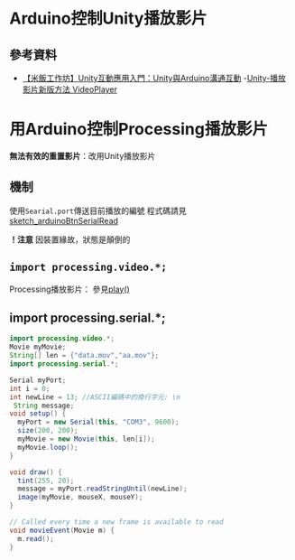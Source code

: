 # Arduino控制Unity播放影片


## 參考資料

- [【米飯工作坊】Unity互動應用入門：Unity與Arduino溝通互動](https://www.youtube.com/watch?v=0keRacr_8lk&fbclid=IwAR18p0sQ63yyWFD8nh6RB7cpJb0wV6gNojBwnAjrD61wEYaThAzgU1kiJ5o)
-[Unity-播放影片新版方法 VideoPlayer](https://www.youtube.com/watch?v=tTJJav4ufbw&fbclid=IwAR1DWgslWdkl5FBI6uMBeLy061vpX8lkByWzruG-TSCopkTbkeEhkofOUoI)

# 用Arduino控制Processing播放影片

**無法有效的重置影片**：改用Unity播放影片

## 機制

使用`Searial.port`傳送目前播放的編號
程式碼請見[sketch_arduinoBtnSerialRead](https://github.com/jellynina/ID2020-arduinoWithProcessing/blob/master/sketch_arduinoBtnSerialRead/sketch_arduinoBtnSerialRead.ino)

**！注意** 因裝置緣故，狀態是顛倒的



## `import processing.video.*;`
Processing播放影片：
參見[play()](https://processing.org/reference/libraries/video/Movie_play_.html)

## import processing.serial.*;

```java
import processing.video.*;
Movie myMovie;
String[] len = {"data.mov","aa.mov"};
import processing.serial.*;

Serial myPort;
int i = 0;
int newLine = 13; //ASCII編碼中的換行字元: \n
 String message;
void setup() {
  myPort = new Serial(this, "COM3", 9600); 
  size(200, 200);
  myMovie = new Movie(this, len[i]);
  myMovie.loop();
}

void draw() {
  tint(255, 20);
  message = myPort.readStringUntil(newLine); 
  image(myMovie, mouseX, mouseY);
}

// Called every time a new frame is available to read
void movieEvent(Movie m) {
  m.read();
}
```